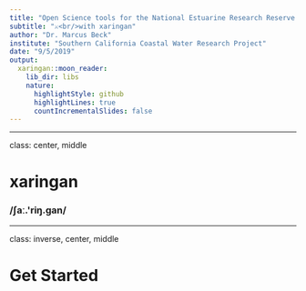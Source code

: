 ```yaml
---
title: "Open Science tools for the National Estuarine Research Reserve System"
subtitle: "⚔<br/>with xaringan"
author: "Dr. Marcus Beck"
institute: "Southern California Coastal Water Research Project"
date: "9/5/2019"
output:
  xaringan::moon_reader:
    lib_dir: libs
    nature:
      highlightStyle: github
      highlightLines: true
      countIncrementalSlides: false
---
```


---
class: center, middle

# xaringan

### /ʃaː.'riŋ.ɡan/

---
class: inverse, center, middle

# Get Started


